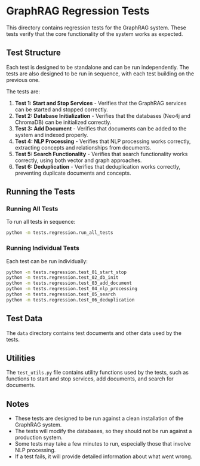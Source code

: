 # GraphRAG Regression Tests

This directory contains regression tests for the GraphRAG system. These tests verify that the core functionality of the system works as expected.

## Test Structure

Each test is designed to be standalone and can be run independently. The tests are also designed to be run in sequence, with each test building on the previous one.

The tests are:

1. **Test 1: Start and Stop Services** - Verifies that the GraphRAG services can be started and stopped correctly.
2. **Test 2: Database Initialization** - Verifies that the databases (Neo4j and ChromaDB) can be initialized correctly.
3. **Test 3: Add Document** - Verifies that documents can be added to the system and indexed properly.
4. **Test 4: NLP Processing** - Verifies that NLP processing works correctly, extracting concepts and relationships from documents.
5. **Test 5: Search Functionality** - Verifies that search functionality works correctly, using both vector and graph approaches.
6. **Test 6: Deduplication** - Verifies that deduplication works correctly, preventing duplicate documents and concepts.

## Running the Tests

### Running All Tests

To run all tests in sequence:

```bash
python -m tests.regression.run_all_tests
```

### Running Individual Tests

Each test can be run individually:

```bash
python -m tests.regression.test_01_start_stop
python -m tests.regression.test_02_db_init
python -m tests.regression.test_03_add_document
python -m tests.regression.test_04_nlp_processing
python -m tests.regression.test_05_search
python -m tests.regression.test_06_deduplication
```

## Test Data

The `data` directory contains test documents and other data used by the tests.

## Utilities

The `test_utils.py` file contains utility functions used by the tests, such as functions to start and stop services, add documents, and search for documents.

## Notes

- These tests are designed to be run against a clean installation of the GraphRAG system.
- The tests will modify the databases, so they should not be run against a production system.
- Some tests may take a few minutes to run, especially those that involve NLP processing.
- If a test fails, it will provide detailed information about what went wrong.